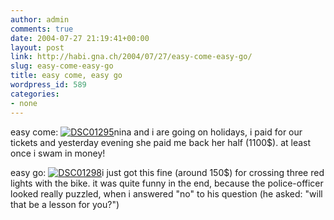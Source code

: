 ```yaml
---
author: admin
comments: true
date: 2004-07-27 21:19:41+00:00
layout: post
link: http://habi.gna.ch/2004/07/27/easy-come-easy-go/
slug: easy-come-easy-go
title: easy come, easy go
wordpress_id: 589
categories:
- none
---
```


easy come: 
[![DSC01295](http://habi.gna.ch/blog/images/DSC01295-tm.jpg)](http://habi.gna.ch/blog/images/DSC01295.JPG)nina and i are going on holidays, i paid for our tickets and yesterday evening she paid me back her half (1100$).
at least once i swam in money!    

easy go:
[![DSC01298](http://habi.gna.ch/blog/images/DSC01298-tm.jpg)](http://habi.gna.ch/blog/images/DSC01298.JPG)i just got this fine (around 150$) for crossing three red lights with the bike. 
it was quite funny in the end, because the police-officer looked really puzzled, when i answered "no" to his question (he asked: "will that be a lesson for you?")
